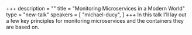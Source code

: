 +++
description = ""
title = "Monitoring Microservices in a Modern World"
type = "new-talk"
speakers = [
        "michael-ducy",
]
+++
In this talk I'll lay out a few key principles for monitoring microservices and
the containers they are based on.